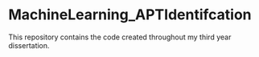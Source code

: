 # MachineLearning_APTIdentifcation
This repository contains the code created throughout my third year dissertation.
